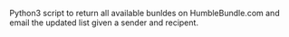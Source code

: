 Python3 script to return all available bunldes on HumbleBundle.com and email the updated list given a sender and recipent.
